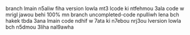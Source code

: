 branch lmain n5aliw fiha version lowla mt3 lcode
ki ntfehmou 3ala code w mrigl jawou behi 100% mn branch uncompleted-code npulliwh lena
bch hakek tbda 3ana lmain code ndhif w 7ata ki n7ebou nrj3ou lversion lowla bch n5dmou 3liha nal9awha
